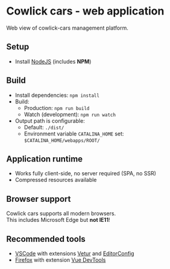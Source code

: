 # Cowlick cars - web application
Web view of cowlick-cars management platform.

## Setup
* Install [NodeJS](https://nodejs.org/en/download/) (includes **NPM**)

## Build
* Install dependencies: `npm install`
* Build:
    * Production: `npm run build`
    * Watch (development): `npm run watch`
* Output path is configurable:
    * Default: `./dist/`
    * Environment variable `CATALINA_HOME` set: `$CATALINA_HOME/webapps/ROOT/`

## Application runtime
* Works fully client-side, no server required (SPA, no SSR)
* Compressed resources available

## Browser support
Cowlick cars supports all modern browsers.  
This includes Microsoft Edge but **not IE11**!

## Recommended tools
* [VSCode](https://code.visualstudio.com/) with extensions [Vetur](https://marketplace.visualstudio.com/items?itemName=octref.vetur) and [EditorConfig](https://marketplace.visualstudio.com/items?itemName=EditorConfig.EditorConfig)
* [Firefox](https://www.mozilla.org/firefox/new/) with extension [Vue DevTools](https://addons.mozilla.org/de/firefox/addon/vue-js-devtools/)